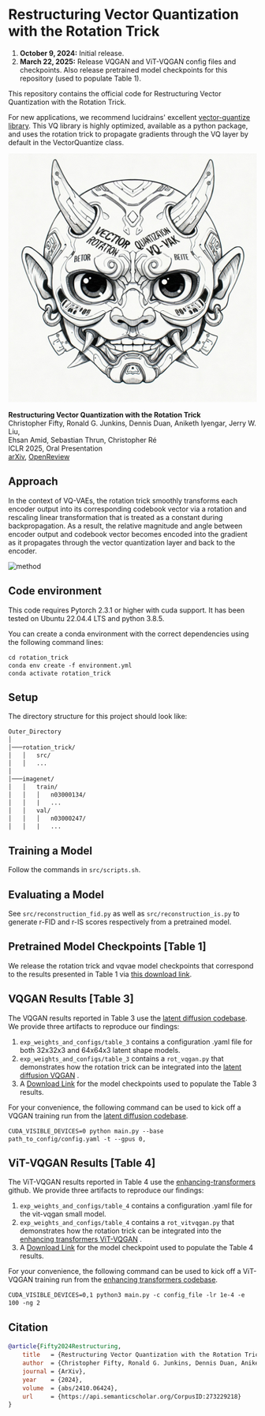 # Restructuring Vector Quantization with the Rotation Trick

1. **October 9, 2024:** Initial release.
2. **March 22, 2025:** Release VQGAN and ViT-VQGAN config files and checkpoints. Also release pretrained model checkpoints for this repository (used to populate Table 1).

This repository contains the official code for Restructuring Vector Quantization with the Rotation Trick. 

For new applications, we recommend lucidrains' excellent [vector-quantize library](https://github.com/lucidrains/vector-quantize-pytorch). This VQ library is highly optimized, available as a python package, and uses the rotation trick to propagate gradients through the VQ layer by default in the VectorQuantize class.

![logo](assets/rot_trick_logo.jpeg)

**Restructuring Vector Quantization with the Rotation Trick**  
Christopher Fifty, Ronald G. Junkins, Dennis Duan, Aniketh Iyengar, Jerry W. Liu, \
Ehsan Amid, Sebastian Thrun, Christopher Ré\
ICLR 2025, Oral Presentation\
[arXiv](https://arxiv.org/abs/2410.06424), [OpenReview](https://openreview.net/forum?id=GMwRl2e9Y1)

## Approach

In the context of VQ-VAEs, the rotation trick smoothly transforms each encoder output into its corresponding codebook
vector via a rotation and rescaling linear transformation that is treated as a constant during backpropagation. As a
result, the relative magnitude and angle between encoder output and codebook vector becomes encoded into the gradient as
it propagates through the vector quantization layer and back to the encoder.

![method](assets/rot_trick.png)

## Code environment

This code requires Pytorch 2.3.1 or higher with cuda support. It has been tested on Ubuntu 22.04.4 LTS and python 3.8.5.

You can create a conda environment with the correct dependencies using the following command lines:

```
cd rotation_trick
conda env create -f environment.yml
conda activate rotation_trick
```

## Setup

The directory structure for this project should look like:

```
Outer_Directory
│
│───rotation_trick/
│   │   src/
│   │   ...
│
│───imagenet/
│   │   train/
│   │   │   n03000134/
│   │   |   ...
│   │   val/
│   │   │   n03000247/
│   │   |   ...
```

## Training a Model

Follow the commands in ```src/scripts.sh```.

## Evaluating a Model

See ```src/reconstruction_fid.py``` as well as ```src/reconstruction_is.py``` to generate r-FID and r-IS scores
respectively from a pretrained model.

## Pretrained Model Checkpoints [Table 1]

We release the rotation trick and vqvae model checkpoints that correspond to the results presented in Table 1 via [this download link](https://drive.google.com/drive/folders/1EOg0BTXSoFadG3JYom5j-Cj6n3RxnENo?usp=sharing).

## VQGAN Results [Table 3]

The VQGAN results reported in Table 3 use the [latent diffusion codebase](https://github.com/CompVis/latent-diffusion). We
provide three artifacts to reproduce our findings:

1. ```exp_weights_and_configs/table_3``` contains a configuration .yaml file for both 32x32x3 and 64x64x3 latent shape
   models.
2. ```exp_weights_and_configs/table_3``` contains a ```rot_vqgan.py``` that demonstrates how the rotation trick can be
   integrated into
   the [latent diffusion VQGAN](https://github.com/CompVis/latent-diffusion/blob/a506df5756472e2ebaf9078affdde2c4f1502cd4/ldm/models/autoencoder.py#L14)
   .
3. A [Download Link](https://drive.google.com/drive/folders/180XSS8_hHJtZGJJ3JPMaiLTiYkTv4V9x?usp=sharing) for the model checkpoints used to populate the Table 3 results.

For your convenience, the following command can be used to kick off a VQGAN training run from
the [latent diffusion codebase](https://github.com/CompVis/latent-diffusion).

```commandline
CUDA_VISIBLE_DEVICES=0 python main.py --base path_to_config/config.yaml -t --gpus 0,
```

## ViT-VQGAN Results [Table 4]
The ViT-VQGAN results reported in Table 4 use the [enhancing-transformers](https://github.com/thuanz123/enhancing-transformers) github. We
provide three artifacts to reproduce our findings:

1. ```exp_weights_and_configs/table_4``` contains a configuration .yaml file for the vit-vqgan small model.
2. ```exp_weights_and_configs/table_4``` contains a ```rot_vitvqgan.py``` that demonstrates how the rotation trick can be
   integrated into the [enhancing transformers ViT-VQGAN](https://github.com/thuanz123/enhancing-transformers/blob/1778fc497ea11ed2cef134404f99d4d6b921cda9/enhancing/modules/stage1/vitvqgan.py#L25)
   .
3. A [Download Link](https://drive.google.com/drive/folders/180XSS8_hHJtZGJJ3JPMaiLTiYkTv4V9x?usp=sharing) for the model checkpoint used to populate the Table 4 results.

For your convenience, the following command can be used to kick off a ViT-VQGAN training run from
the [enhancing transformers codebase](https://github.com/thuanz123/enhancing-transformers).

```commandline
CUDA_VISIBLE_DEVICES=0,1 python3 main.py -c config_file -lr 1e-4 -e 100 -ng 2
```

## Citation

```bibtex
@article{Fifty2024Restructuring,
    title   = {Restructuring Vector Quantization with the Rotation Trick},
    author  = {Christopher Fifty, Ronald G. Junkins, Dennis Duan, Aniketh Iyengar, Jerry W. Liu, Ehsan Amid, Sebastian Thrun, Christopher Ré},
    journal = {ArXiv},
    year    = {2024},
    volume  = {abs/2410.06424},
    url     = {https://api.semanticscholar.org/CorpusID:273229218}
}
```